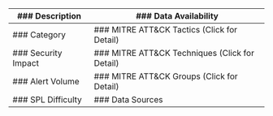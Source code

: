 |### Description   	|### Data Availability    	|
|---	|---	|
|### Category   	|### MITRE ATT&CK Tactics (Click for Detail)   	|
|### Security Impact   	|### MITRE ATT&CK Techniques (Click for Detail)   	|
|### Alert Volume   	|### MITRE ATT&CK Groups (Click for Detail)   	|
|### SPL Difficulty	   	|### Data Sources   	|
